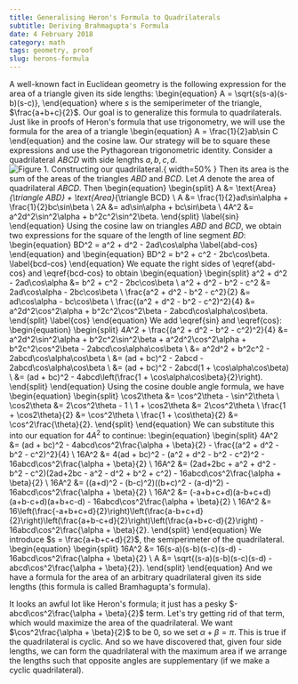 ```yaml
---
title: Generalising Heron's Formula to Quadrilaterals
subtitle: Deriving Brahmagupta's Formula
date: 4 February 2018
category: math
tags: geometry, proof
slug: herons-formula
---
```


A well-known fact in Euclidean geometry is the following expression for the area of a triangle given its side lengths:
\begin{equation}
	A = \sqrt{s(s-a)(s-b)(s-c)},
\end{equation}
where $s$ is the semiperimeter of the triangle, $\frac{a+b+c}{2}$.
Our goal is to generalize this formula to quadrilaterals.
Just like in proofs of Heron's formula that use trigonometry, we will use the formula for the area of a triangle
\begin{equation}
	A = \frac{1}{2}ab\sin C
\end{equation}
and the cosine law.
Our strategy will be to square these expressions and use the Pythagorean trigonometric identity.
Consider a quadrilateral $ABCD$ with side lengths $a,b,c,d$.
![**Figure 1.** Constructing our quadrilateral.]({filename}/figures/herons-quadrilateral.jpg){ width=50% }
Then its area is the sum of the areas of the triangles $ABD$ and $BCD$.
Let $A$ denote the area of quadrilateral $ABCD$.
Then
\begin{equation}
	\begin{split}
		A &= \text{Area}_{\triangle ABD} + \text{Area}_{\triangle BCD} \\
		A &= \frac{1}{2}ad\sin\alpha + \frac{1}{2}bc\sin\beta \\
		2A &= ad\sin\alpha + bc\sin\beta \\
		4A^2 &= a^2d^2\sin^2\alpha + b^2c^2\sin^2\beta.
	\end{split}
	\label{sin}
\end{equation}
Using the cosine law on triangles $ABD$ and $BCD$, we obtain two expressions for the square of the length of line segment $BD$:
\begin{equation}
	BD^2 = a^2 + d^2 - 2ad\cos\alpha
	\label{abd-cos}
\end{equation}
and
\begin{equation}
	BD^2 = b^2 + c^2 - 2bc\cos\beta.
	\label{bcd-cos}
\end{equation}
We equate the right sides of \eqref{abd-cos} and \eqref{bcd-cos} to obtain
\begin{equation}
	\begin{split}
		a^2 + d^2  - 2ad\cos\alpha &= b^2 + c^2 - 2bc\cos\beta \\
		a^2 + d^2 - b^2 - c^2 &= 2ad\cos\alpha - 2bc\cos\beta \\
		\frac{a^2 + d^2 - b^2 - c^2}{2} &= ad\cos\alpha - bc\cos\beta \\
		\frac{(a^2 + d^2 - b^2 - c^2)^2}{4} &= a^2d^2\cos^2\alpha + b^2c^2\cos^2\beta - 2abcd\cos\alpha\cos\beta.
	\end{split}
	\label{cos}
\end{equation}
We add \eqref{sin} and \eqref{cos}:
\begin{equation}
	\begin{split}
		4A^2 + \frac{(a^2 + d^2 - b^2 - c^2)^2}{4} &= a^2d^2\sin^2\alpha + b^2c^2\sin^2\beta + a^2d^2\cos^2\alpha + b^2c^2\cos^2\beta - 2abcd\cos\alpha\cos\beta \\
		&= a^2d^2 + b^2c^2 - 2abcd\cos\alpha\cos\beta \\
		&= (ad + bc)^2 - 2abcd - 2abcd\cos\alpha\cos\beta \\
		&= (ad + bc)^2 - 2abcd(1 + \cos\alpha\cos\beta) \\
		&= (ad + bc)^2 - 4abcd\left(\frac{1 + \cos\alpha\cos\beta}{2}\right).
	\end{split}
\end{equation}
Using the cosine double angle formula, we have
\begin{equation}
	\begin{split}
		\cos2\theta &= \cos^2\theta - \sin^2\theta \\
		\cos2\theta &= 2\cos^2\theta - 1 \\
		1 + \cos2\theta &= 2\cos^2\theta \\
		\frac{1 + \cos2\theta}{2} &= \cos^2\theta \\
		\frac{1 + \cos\theta}{2} &= \cos^2\frac{\theta}{2}.
	\end{split}
\end{equation}
We can substitute this into our equation for $4A^2$ to continue:
\begin{equation}
	\begin{split}
		4A^2 &= (ad + bc)^2 - 4abcd\cos^2\frac{\alpha + \beta}{2} - \frac{(a^2 + d^2 - b^2 - c^2)^2}{4} \\
		16A^2 &= 4(ad + bc)^2 - (a^2 + d^2 - b^2 - c^2)^2 - 16abcd\cos^2\frac{\alpha + \beta}{2} \\
		16A^2 &= (2ad+2bc + a^2 + d^2 - b^2 - c^2)(2ad+2bc - a^2 - d^2 + b^2 + c^2) - 16abcd\cos^2\frac{\alpha + \beta}{2} \\
		16A^2 &= ((a+d)^2 - (b-c)^2)((b+c)^2 - (a-d)^2) - 16abcd\cos^2\frac{\alpha + \beta}{2} \\
		16A^2 &= (-a+b+c+d)(a-b+c+d)(a+b-c+d)(a+b+c-d) - 16abcd\cos^2\frac{\alpha + \beta}{2} \\
		16A^2 &= 16\left(\frac{-a+b+c+d}{2}\right)\left(\frac{a-b+c+d}{2}\right)\left(\frac{a+b-c+d}{2}\right)\left(\frac{a+b+c-d}{2}\right) - 16abcd\cos^2\frac{\alpha + \beta}{2}.
	\end{split}
\end{equation}
We introduce $s = \frac{a+b+c+d}{2}$, the semiperimeter of the quadrilateral.
\begin{equation}
	\begin{split}
		16A^2 &= 16(s-a)(s-b)(s-c)(s-d) - 16abcd\cos^2\frac{\alpha + \beta}{2} \\
		A &= \sqrt{(s-a)(s-b)(s-c)(s-d) - abcd\cos^2\frac{\alpha + \beta}{2}}.
	\end{split}
\end{equation}
And we have a formula for the area of an arbitrary quadrilateral given its side lengths (this formula is called Bramhagupta's formula).

It looks an awful lot like Heron's formula; it just has a pesky $-abcd\cos^2\frac{\alpha + \beta}{2}$ term.
Let's try getting rid of that term, which would maximize the area of the quadrilateral.
We want $\cos^2\frac{\alpha + \beta}{2}$ to be $0$, so we set $\alpha + \beta = \pi$.
This is true if the quadrilateral is cyclic.
And so we have discovered that, given four side lengths, we can form the quadrilateral with the maximum area if we arrange the lengths such that opposite angles are supplementary (if we make a cyclic quadrilateral).